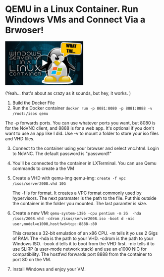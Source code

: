 # QEMU in a Linux Container. Run Windows VMs and Connect Via a Brwoser!

[<img src="servercontainer.jpg" width="50%">](https://youtu.be/NVqP40Sv2Xc)

(Yeah... that's about as crazy as it sounds, but hey, it works. )

1. Build the Docker File
2. Run the Docker container
`
docker run -p 8081:8080 -p 8881:8888 -v /root:/isos qemu
`

The -p forwards ports. You can use whatever ports you want, but 8080 is for the NoVNC client, and 8888 is for a web app. It's optional if you don't want to use an app like I did. Use -v to mount a folder to store your iso files and VHD files.

3.  Connect to the container using your browser and select vnc.html. Login to NoVNC. The default password is "password1"
4.  You'll be connected to the container in LXTerminal. You can use Qemu commands to create a the VM
5.  Create a VHD with qemu-img qemu-img: `create -f vpc /isos/server2008.vhd 10G`

	The -f is for format. It creates a VPC format commonly used by hypervisors. The next paramater is the path to the file. Put this outside the container in the folder you mounted. The last paramter is size.
   
6.  Create a new VM: `qemu-system-i386 -cpu pentium -m 2G  -hda /isos/2008.vhd -cdrom /isos/server2008.iso -boot d -nic user,model=e1000,hostfwd=tcp::8888-:80`

	This creates a 32-bit emulation of an x86 CPU. -m tells it yo use 2 Gigs of RAM. The -hda is the path to your VHD. -cdrom is the path to your Windows ISO. -book d tells it to boot from the VHD first. -nic tells it to use SLiRP (a user-mode network stack) and use an e1000 NIC for compatibility. The hostfwd forwards port 8888 from the container to port 80 on the VM.

7. Install Windows and enjoy your VM.
